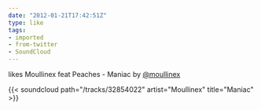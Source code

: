 ```yaml
---
date: "2012-01-21T17:42:51Z"
type: like
tags:
- imported
- from-twitter
- SoundCloud
---
```

likes Moullinex feat Peaches - Maniac by [@moullinex](/twitter/#/moullinex)

{{< soundcloud path="/tracks/32854022" artist="Moullinex" title="Maniac" >}}
